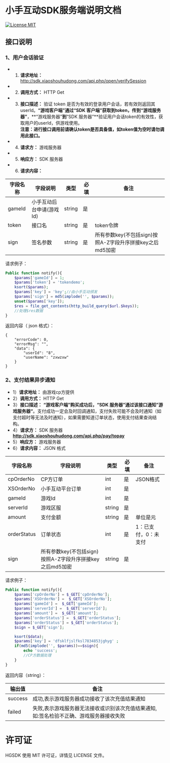 # 小手互动SDK服务端说明文档

[![License MIT](https://img.shields.io/badge/license-MIT-green.svg?style=flat)](https://raw.githubusercontent.com/xiaoshouhudong/XSSDKServerDemo/master/LICENSE)&nbsp;





##	接口说明
###	1、用户会话验证
* 1) **请求地址：** http://sdk.xiaoshouhudong.com/api.php/open/verifySession
* 2) **调用方式：** HTTP Get
* 3) **接口描述：**
验证 token 是否为有效的登录用户会话，若有效则返回其 userId。**“游戏客户端”**通过“SDK 客户端”获取到token，传到**“游戏服务器”**，**“游戏服务器”**到**“SDK 服务器”**验证用户会话token的有效性，获取用户的userId，供游戏使用。</br>**注意：进行接口调用前请确认token是否具备值，如token值为空时请勿调用此接口。**
* 4) **请求方：** 游戏服务器
* 5) **响应方：** SDK 服务器
* 6) **请求内容：** 

<table>
    <thead>
        <tr>
            <th>字段名称</th>
            <th>字段说明</th>
            <th>类型</th>
            <th>必填</th>
            <th>备注</th> 
        </tr>
    </thead>
    <tbody>
        <tr>
            <td>gameId</td>
            <td>小手互动后台申请(游戏Id)</td>
            <td>string</td>
            <td>是</td>
            <td></td>
        </tr>
        <tr>
            <td>token</td>
            <td>接口名</td>
            <td>string</td>
            <td>是</td>
            <td>token令牌</td>
        </tr>
        <tr>
            <td>sign</td>
            <td>签名参数</td>
            <td>string</td>
            <td>是</td>
            <td>所有参数key(不包括sign)按照A-Z字段升序拼接key之后md5加密</td>
        </tr>
    </tbody>
</table>

请求例子：   
```php
Public function notify(){
    $params['gameId'] = 1;
    $params['token'] = 'tokendemo';
    ksort($params);
    $params['key'] = 'key';//由小手互动颁发
    $params['sign'] = md5(implode('', $params));
    unset($params['key']);
    $res = file_get_contents(http_build_query($url.$keys));
    //处理$res数据
}
```

返回内容（ json 格式）：

```
{
    "errorCode": 0,
    "errorMsg": "",
    "data": {
        "userId": "8",
        "userName": "zxwzxw"
    }
}
```



###	2、支付结果异步通知
* 1）**请求地址：** 由游戏cp方提供
* 2）**调用方式：** HTTP Get
* 3）**接口描述：**
**“游戏客户端”**购买成功后，**“SDK 服务器”**通过该接口通知**”游戏服务器“**。支付成功一定会及时回调通知，支付失败可能不会及时通知（如支付超时等无法及时通知），如果需要知道订单状态，使用支付结果查询结构。
* 4）**请求方：** SDK 服务器  **http://sdk.xiaoshouhudong.com/api.php/pay/topay**
* 5）**响应方：** 游戏服务器 
* 6）**请求内容：** JSON 格式
<table>
    <thead>
        <tr>
            <th>字段名称</th>
            <th>字段说明</th>
            <th>类型</th>
            <th>必填</th>
            <th>备注</th>
        </tr>
    </thead>
    <tbody>
        <tr>
            <td>cpOrderNo</td>
            <td>CP方订单</td>
            <td>int</td>
            <td>是</td>
            <td>JSON格式</td>
        </tr>
        <tr>
            <td>XSOrderNo</td>
            <td>小手互动平台订单</td>
            <td>int</td>
            <td>是</td>
            <td></td>
        </tr>
        <tr>
            <td>gameId</td>
            <td>游戏Id</td>
            <td>int</td>
            <td>是</td>
            <td></td>
        </tr>
        <tr>
            <td>serverId</td>
            <td>游戏区服</td>
            <td>string</td>
            <td>是</td>
            <td></td>
        </tr>
        <tr>
            <td>amount</td>
            <td>支付金额</td>
            <td>string</td>
            <td>是</td>
            <td>单位是元</td>
        </tr>
        <tr>
            <td>orderStatus</td>
            <td>订单状态</td>
            <td>int</td>
            <td>是</td>
            <td>1：已支付，0：未支付</td>
        </tr>
        <tr>
            <td>sign</td>
            <td>所有参数key(不包括sign)按照A-Z字段升序拼接key之后md5加密</td>
            <td>string</td>
            <td>是</td>
            <td></td>
        </tr>
    </tbody>
</table>
	
请求例子：
```php
Public function notify(){
    $params['cpOrderNo'] = $_GET['cpOrderNo'];
    $params['XSOrderNo'] =  $_GET['XSOrderNo'];
    $params['gameId'] =  $_GET['gameId'];
    $params['serverId'] =  $_GET['serverId'];
    $params['amount'] =  $_GET['amount'];
    $params['orderStatus'] =  $_GET['orderStatus'];
    $params['orderStatus'] = $_GET['orderStatus'];
    $sign = $_GET['sign'];

    ksort($data);
    $params['key'] = 'dfsklfjslfksl7834853jghyg' ;
    if(md5(implode('', $params))==$sign){
        echo 'success';
        //CP方数据处理
    }
}
```

返回内容（string）：
<table>
    <thead>
        <tr>
            <th>输出值</th>
            <th>备注</th>
        </tr>
    </thead>
    <tbody>
        <tr>
            <td>success</td>
            <td>成功,表示游戏服务器成功接收了该次充值结果通知</td>
        </tr>
        <tr>
            <td>failed</td>
            <td>失败,表示游戏服务器无法接收或识别该次充值结果通知,如:签名检验不正确、游戏服务器接收失败</td>
        </tr>
    </tbody>
</table>
	
	
	

许可证
==============
HGSDK 使用 MIT 许可证，详情见 LICENSE 文件。

